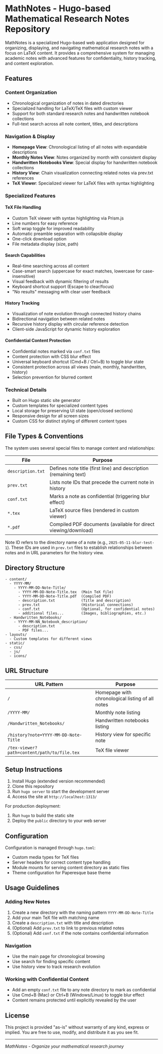 # MathNotes - Hugo-based Mathematical Research Notes Repository

MathNotes is a specialized Hugo-based web application designed for organizing, displaying, and navigating mathematical research notes with a focus on LaTeX content. It provides a comprehensive system for managing academic notes with advanced features for confidentiality, history tracking, and content exploration.

## Features

### Content Organization
- Chronological organization of notes in dated directories
- Specialized handling for LaTeX/TeX files with custom viewer
- Support for both standard research notes and handwritten notebook collections
- Full-text search across all note content, titles, and descriptions

### Navigation & Display
- **Homepage View**: Chronological listing of all notes with expandable descriptions
- **Monthly Notes View**: Notes organized by month with consistent display
- **Handwritten Notebooks View**: Special display for handwritten notebook collections
- **History View**: Chain visualization connecting related notes via prev.txt references
- **TeX Viewer**: Specialized viewer for LaTeX files with syntax highlighting

### Specialized Features

#### TeX File Handling
- Custom TeX viewer with syntax highlighting via Prism.js
- Line numbers for easy reference
- Soft wrap toggle for improved readability
- Automatic preamble separation with collapsible display
- One-click download option
- File metadata display (size, path)

#### Search Capabilities
- Real-time searching across all content
- Case-smart search (uppercase for exact matches, lowercase for case-insensitive)
- Visual feedback with dynamic filtering of results
- Keyboard shortcut support (Escape to clear/focus)
- "No results" messaging with clear user feedback

#### History Tracking
- Visualization of note evolution through connected history chains
- Bidirectional navigation between related notes
- Recursive history display with circular reference detection
- Client-side JavaScript for dynamic history exploration

#### Confidential Content Protection
- Confidential notes marked via `conf.txt` files
- Content protection with CSS blur effect
- Universal keyboard shortcut (Cmd+B / Ctrl+B) to toggle blur state
- Consistent protection across all views (main, monthly, handwritten, history)
- Selection prevention for blurred content

### Technical Details
- Built on Hugo static site generator
- Custom templates for specialized content types
- Local storage for preserving UI state (open/closed sections)
- Responsive design for all screen sizes
- Custom CSS for distinct styling of different content types

## File Types & Conventions

The system uses several special files to manage content and relationships:

| File | Purpose |
|------|---------|
| `description.txt` | Defines note title (first line) and description (remaining text) |
| `prev.txt` | Lists note IDs that precede the current note in history |
| `conf.txt` | Marks a note as confidential (triggering blur effect) |
| `*.tex` | LaTeX source files (rendered in custom viewer) |
| `*.pdf` | Compiled PDF documents (available for direct viewing/download) |

Note ID refers to the directory name of a note (e.g., `2025-05-11-blur-test-1`). These IDs are used in `prev.txt` files to establish relationships between notes and in URL parameters for the history view.

## Directory Structure

```
- content/
  - YYYY-MM/
    - YYYY-MM-DD-Note-Title/
      - YYYY-MM-DD-Note-Title.tex  (Main TeX file)
      - YYYY-MM-DD-Note-Title.pdf  (Compiled PDF)
      - description.txt            (Title and description)
      - prev.txt                   (Historical connections)
      - conf.txt                   (Optional, for confidential notes)
      - additional files...        (Images, bibliographies, etc.)
  - Handwritten_Notebooks/
    - YYYY-MM-NN_Notebook_description/
      - description.txt
      - PDF files...
- layouts/
  - Custom templates for different views
- static/
  - css/
  - js/
  - icons/
```

## URL Structure

| URL Pattern | Purpose |
|-------------|---------|
| `/` | Homepage with chronological listing of all notes |
| `/YYYY-MM/` | Monthly note listing |
| `/Handwritten_Notebooks/` | Handwritten notebooks listing |
| `/history?note=YYYY-MM-DD-Note-Title` | History view for specific note |
| `/tex-viewer?path=content/path/to/file.tex` | TeX file viewer |

## Setup Instructions

1. Install Hugo (extended version recommended)
2. Clone this repository
3. Run `hugo server` to start the development server
4. Access the site at `http://localhost:1313/`

For production deployment:
1. Run `hugo` to build the static site
2. Deploy the `public` directory to your web server

## Configuration

Configuration is managed through `hugo.toml`:

- Custom media types for TeX files
- Server headers for correct content type handling
- Module mounts for serving content directory as static files
- Theme configuration for Paperesque base theme

## Usage Guidelines

### Adding New Notes
1. Create a new directory with the naming pattern `YYYY-MM-DD-Note-Title`
2. Add your main TeX file with matching name
3. Create a `description.txt` with title and description
4. (Optional) Add `prev.txt` to link to previous related notes
5. (Optional) Add `conf.txt` if the note contains confidential information

### Navigation
- Use the main page for chronological browsing
- Use search for finding specific content
- Use history view to track research evolution

### Working with Confidential Content
- Add an empty `conf.txt` file to any note directory to mark as confidential
- Use Cmd+B (Mac) or Ctrl+B (Windows/Linux) to toggle blur effect
- Content remains protected until explicitly revealed by the user

## License

This project is provided "as-is" without warranty of any kind, express or implied. You are free to use, modify, and distribute it as you see fit.

---

*MathNotes - Organize your mathematical research journey*
